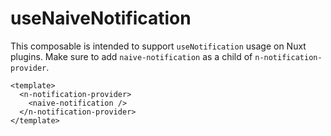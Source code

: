 # useNaiveNotification

This composable is intended to support `useNotification` usage on Nuxt plugins. Make sure to add `naive-notification` as a child of `n-notification-provider`.

```vue
<template>
  <n-notification-provider>
    <naive-notification />
  </n-notification-provider>
</template>
```
